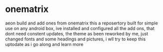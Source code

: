 # onematrix
aeon build and add ones from onematrix
this a reposertory built for simple use on any android box, ive installed and configured all the add ons, that dont need constent updates, the theme as been reworked by me, just changed fonts and some headings and pictures, i wll try to keep this uptodate as i go along and learn more
